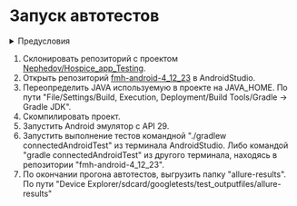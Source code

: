 <h1>Запуск автотестов</h1>

<details><summary>Предусловия</summary>
    <ul>
        <li>Установлен JDK 11 локально</li>
        <li>JAVA_HOME определена на установленную JAVA 11</li>
        <li>Установлена Android Studio</li>
        <li>Установлена последняя стабильная версия Android SDK</li>
        <li>Android эмулятор с API 29, с русским языком системы</li>
        <li>Установлен Allure</li>
    </ul>
</details>

<ol>
    <li>Склонировать репозиторий с проектом
        <a href="https://github.com/Nephedov/Hospice_app_Testing">Nephedov/Hospice_app_Testing</a>.
    </li>
    <li>Открыть репозиторий 
        <a href="/fmh-android-4_12_23/">fmh-android-4_12_23</a> 
        в AndroidStudio.</li>
    <li>Переопределить JAVA используемую в проекте на JAVA_HOME. По пути "File/Settings/Build, Execution, Deployment/Build Tools/Gradle -> Gradle JDK".</li>
    <li>Скомпилировать проект.</li>
    <li>Запустить Android эмулятор с API 29.</li>
    <li>Запустить выполнение тестов командной "./gradlew connectedAndroidTest" из терминала AndroidStudio. Либо командой "gradle connectedAndroidTest" из другого терминала, находясь в репозитории "fmh-android-4_12_23".</li>
    <li>По окончании прогона автотестов, выгрузить папку "allure-results". По пути "Device Explorer/sdcard/googletests/test_outputfiles/allure-results"</li>
</ol>
